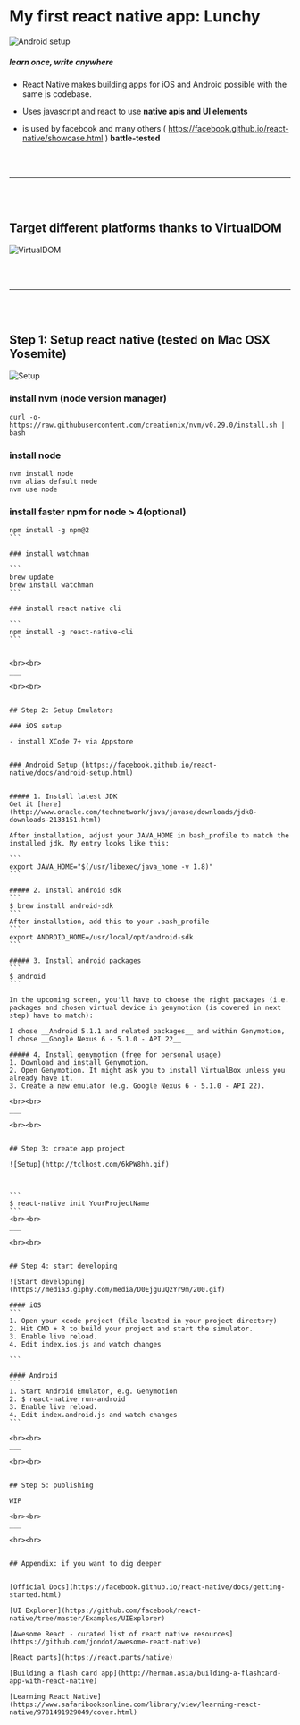 # My first react native app: Lunchy

![Android setup](http://image.slidesharecdn.com/tel-aviv-meetup-150809210316-lva1-app6892/95/pieter-de-baets-an-introduction-to-react-native-1-638.jpg)


##### learn once, write anywhere

- React Native makes building apps for iOS and Android possible with the same js codebase.

- Uses javascript and react to use __native apis and UI elements__

- is used by facebook and many others ( https://facebook.github.io/react-native/showcase.html ) __battle-tested__

<br><br>
___

<br><br>


## Target different platforms thanks to VirtualDOM

![VirtualDOM](https://www.safaribooksonline.com/library/view/learning-react-native/9781491929049/assets/render-targets.png)

<br><br>
___

<br><br>


## Step 1: Setup react native (tested on Mac OSX Yosemite)

![Setup](http://38.media.tumblr.com/3fcbf9e25ce3cdf8f70a782448c6be6c/tumblr_inline_mqini1Asvk1qz4rgp.gif)




### install nvm (node version manager)

```
curl -o- https://raw.githubusercontent.com/creationix/nvm/v0.29.0/install.sh | bash
```

### install node

```
nvm install node
nvm alias default node
nvm use node
```

### install faster npm for node > 4(optional)
````
npm install -g npm@2
```

### install watchman

```
brew update
brew install watchman
```

### install react native cli

```
npm install -g react-native-cli
```


<br><br>
___

<br><br>


## Step 2: Setup Emulators

### iOS setup

- install XCode 7+ via Appstore


### Android Setup (https://facebook.github.io/react-native/docs/android-setup.html)


##### 1. Install latest JDK
Get it [here](http://www.oracle.com/technetwork/java/javase/downloads/jdk8-downloads-2133151.html)

After installation, adjust your JAVA_HOME in bash_profile to match the installed jdk. My entry looks like this:

```
export JAVA_HOME="$(/usr/libexec/java_home -v 1.8)"
```

##### 2. Install android sdk
```
$ brew install android-sdk
```
After installation, add this to your .bash_profile
```
export ANDROID_HOME=/usr/local/opt/android-sdk
```

##### 3. Install android packages
```
$ android
```

In the upcoming screen, you'll have to choose the right packages (i.e. packages and chosen virtual device in genymotion (is covered in next step) have to match):

I chose __Android 5.1.1 and related packages__ and within Genymotion, I chose __Google Nexus 6 - 5.1.0 - API 22__

##### 4. Install genymotion (free for personal usage)
1. Download and install Genymotion.
2. Open Genymotion. It might ask you to install VirtualBox unless you already have it.
3. Create a new emulator (e.g. Google Nexus 6 - 5.1.0 - API 22).

<br><br>
___

<br><br>


## Step 3: create app project

![Setup](http://tclhost.com/6kPW8hh.gif)



```
$ react-native init YourProjectName
```
<br><br>
___

<br><br>


## Step 4: start developing

![Start developing](https://media3.giphy.com/media/D0EjguuQzYr9m/200.gif)

#### iOS
```
1. Open your xcode project (file located in your project directory)
2. Hit CMD + R to build your project and start the simulator.
3. Enable live reload.
4. Edit index.ios.js and watch changes

```

#### Android
```
1. Start Android Emulator, e.g. Genymotion
2. $ react-native run-android
3. Enable live reload.
4. Edit index.android.js and watch changes
```

<br><br>
___

<br><br>


## Step 5: publishing

WIP

<br><br>
___

<br><br>


## Appendix: if you want to dig deeper


[Official Docs](https://facebook.github.io/react-native/docs/getting-started.html)

[UI Explorer](https://github.com/facebook/react-native/tree/master/Examples/UIExplorer)

[Awesome React - curated list of react native resources](https://github.com/jondot/awesome-react-native)

[React parts](https://react.parts/native)

[Building a flash card app](http://herman.asia/building-a-flashcard-app-with-react-native)

[Learning React Native](https://www.safaribooksonline.com/library/view/learning-react-native/9781491929049/cover.html)
